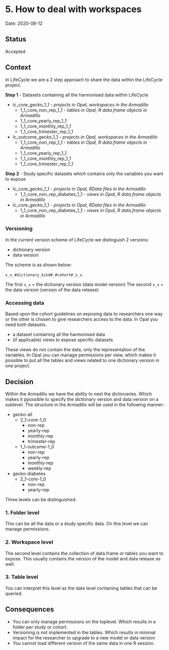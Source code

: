 # 5. How to deal with workspaces

Date: 2020-08-12

## Status

Accepted

## Context

In LifeCycle we are a 2 step approach to share the data within the LifeCycle project.

**Step 1** - Datasets containing all the harmonised data within LifeCycle
- lc_core_gecko_1_1 - *projects in Opal, workspaces in the Armadillo*
  - 1_1_core_non_rep_1_1 - *tables in Opal, R data.frame objects in Armadillo*
  - 1_1_core_yearly_rep_1_1
  - 1_1_core_monthly_rep_1_1
  - 1_1_core_trimester_rep_1_1
- lc_outcome_gecko_1_1 - *projects in Opal, workspaces in the Armadillo*
  - 1_1_core_non_rep_1_1 - *tables in Opal, R data.frame objects in Armadillo*
  - 1_1_core_yearly_rep_1_1
  - 1_1_core_monthly_rep_1_1
  - 1_1_core_trimester_rep_1_1

**Step 2** - Study specific datasets which contains only the variables you want to expose
  - lc_core_gecko_1_1 - *projects in Opal, RData files in the Armadillo*
    - 1_1_core_non_rep_diabetes_1_1 - *views in Opal, R data.frame objects in Armadillo*
  - lc_core_gecko_1_1 - *projects in Opal, RData files in the Armadillo*
    - 1_1_core_non_rep_diabetes_1_1 - *views in Opal, R data.frame objects in Armadillo*

### Versioning
In the current version scheme of LifeCycle we distinguish 2 versions: 
- dictionary version 
- data version

The scheme is as shown below:

`x_x_#dictionary_kind#_#cohort#_x_x`.

The first `x_x` = the dictionary version (data model version)
The second `x_x` = the data version (version of the data release)

### Accessing data
Based upon the cohort guidelines on exposing data to researchers one way or the other is chosen to give researchers access to the data.
In Opal you need both datasets. 
- a dataset containing all the harmonised data
- (if applicable) views to expose specific datasets

These views do not contain the data, only the representation of the variables. In Opal you can manage permissions per view, which makes it possible to put all the tables and views related to one dictionary version in one project.

## Decision
Within the Armadillo we have the ability to nest the dictionaries. Which makes it ppossible to specify the dictionary version and data version on a sublevel. The structure in the Armadillo will be used in the following manner:

- gecko-all 
  - 2_1-core-1_0
    - non-rep
    - yearly-rep
    - monthly-rep
    - trimester-rep
  - 1_1-outcome-1_0
    - non-rep
    - yearly-rep
    - monthly-rep
    - weekly-rep
- gecko-diabetes
  - 2_1-core-1_0
    - non-rep
    - yearly-rep

Three levels can be distinguished:
### 1. Folder level
This can be all the data or a study specific data. On this level we can manage permissions.
### 2. Workspace level
The second level contains the collection of data.frame or tables you want to expose. This usually contains the version of the model and data release as well.
### 3. Table level 
You can interpret this level as the data level containing tables that can be queried.
  
## Consequences
- You can only manage permissions on the toplevel. Which results in a folder per study or cohort.
- Versioning is not implemented in the tables. Which results in minimal impact for the researcher to upgrade to a new model or data version
- You cannot load different version of the same data in one R session.
